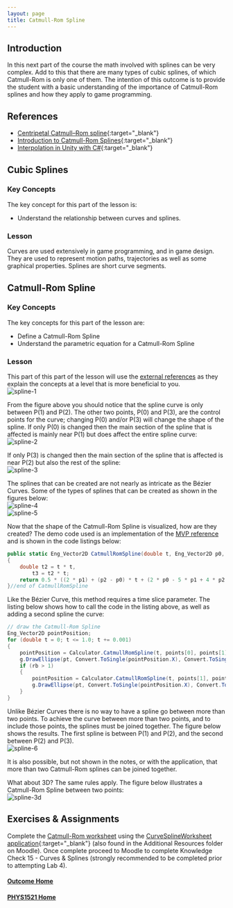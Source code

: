 ```yaml
---
layout: page
title: Catmull-Rom Spline
---
```

## Introduction
In this next part of the course the math involved with splines can be very complex. Add to this that there are many types of cubic splines, of which Catmull-Rom is only one of them. The intention of this outcome is to provide the student with a basic understanding of the importance of Catmull-Rom splines and how they apply to game programming.

## <a ID="references">References</a>
* [Centripetal Catmull–Rom spline](https://en.wikipedia.org/wiki/Centripetal_Catmull%E2%80%93Rom_spline){:target="_blank"}
* [Introduction to Catmull-Rom Splines](http://www.mvps.org/directx/articles/catmull/){:target="_blank"}
* [Interpolation in Unity with C#](https://www.habrador.com/tutorials/interpolation/){:target="_blank"}

## Cubic Splines
### Key Concepts
The key concept for this part of the lesson is:
* Understand the relationship between curves and splines.

### Lesson
Curves are used extensively in game programming, and in game design. They are used to represent motion paths, trajectories as well as some graphical properties. Splines are short curve segments.

## Catmull-Rom Spline
### Key Concepts
The key concepts for this part of the lesson are:
* Define a Catmull-Rom Spline
* Understand the parametric equation for a Catmull-Rom Spline

### Lesson
This part of this part of the lesson will use the [external references](#references) as they explain the concepts at a level that is more beneficial to you.<br>
![spline-1](files/spline-1.jpg)

From the figure above you should notice that the spline curve is only between P(1) and P(2). The other two points, P(0) and P(3), are the control points for the curve; changing P(0) and/or P(3) will change the shape of the spline. If only P(0) is changed then the main section of the spline that is affected is mainly near P(1) but does affect the entire spline curve:<br>
![spline-2](files/spline-2.jpg)

If only P(3) is changed then the main section of the spline that is affected is near P(2) but also the rest of the spline:<br>
![spline-3](files/spline-3.jpg)

The splines that can be created are not nearly as intricate as the Bézier Curves. Some of the types of splines that can be created as shown in the figures below:<br>
![spline-4](files/spline-4.jpg)<br>
![spline-5](files/spline-5.jpg)

Now that the shape of the Catmull-Rom Spline is visualized, how are they created? The demo code used is an implementation of the [MVP reference](#references) and is shown in the code listings below:

```csharp
public static Eng_Vector2D CatmullRomSpline(double t, Eng_Vector2D p0, Eng_Vector2D p1, Eng_Vector2D p2, Eng_Vector2D p3)
{
    double t2 = t * t,
        t3 = t2 * t;
    return 0.5 * ((2 * p1) + (p2 - p0) * t + (2 * p0 - 5 * p1 + 4 * p2 - p3) * t2 + (p3 - p0 + 3 * p1 - 3 * p2) * t3);
}//end of CatmullRomSpline
```

Like the Bézier Curve, this method requires a time slice parameter. The listing below shows how to call the code in the listing above, as well as adding a second spline the curve:

```csharp
// draw the Catmull-Rom Spline
Eng_Vector2D pointPosition;
for (double t = 0; t <= 1.0; t += 0.001)
{
    pointPosition = Calculator.CatmullRomSpline(t, points[0], points[1], points[2], points[3]);
    g.DrawEllipse(pt, Convert.ToSingle(pointPosition.X), Convert.ToSingle(pointPosition.Y), 2, 2);
    if (rb > 1)
    {
        pointPosition = Calculator.CatmullRomSpline(t, points[1], points[2], points[3], points[4]);
        g.DrawEllipse(pt, Convert.ToSingle(pointPosition.X), Convert.ToSingle(pointPosition.Y), 2, 2);
    }
}
```

Unlike Bézier Curves there is no way to have a spline go between more than two points. To achieve the curve between more than two points, and to include those points, the splines must be joined together. The figure below shows the results. The first spline is between P(1) and P(2), and the second between P(2) and P(3).<br>
![spline-6](files/spline-6.jpg)

It is also possible, but not shown in the notes, or with the application, that more than two Catmull-Rom splines can be joined together.

What about 3D? The same rules apply. The figure below illustrates a Catmull-Rom Spline between two points:<br>
![spline-3d](files/spline-3d.jpg)

## Exercises & Assignments
Complete the [Catmull-Rom worksheet](spline-worksheet.md) using the [CurveSplineWorksheet application](https://github.com/allanNAIT/allanNAIT.github.io/releases){:target="_blank"} (also found in the Additional Resources folder on Moodle). Once complete proceed to Moodle to complete Knowledge Check 15 - Curves & Splines (strongly recommended to be completed prior to attempting Lab 4).

#### [Outcome Home](index.md)
#### [PHYS1521 Home](../)

